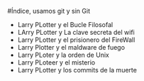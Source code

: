 
#Índice, usamos git y sin Git

* Larry PLotter y el Bucle Filosofal
* LArry PLotter y La clave secreta del wifi
* Larry PLotter y el prisionero del FireWall
* Larry Plotter y el maldware de fuego
* Larry PLoter y la orden de Unix
* Larry PLoteer y el misterio
* Larry PLotter y los commits de la muerte
